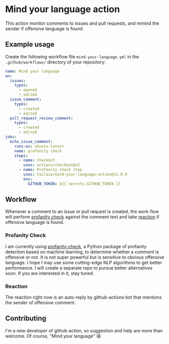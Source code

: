 # Mind your language action

This action monitor comments to issues and pull requests, and remind the sender if offensive language is found.

## Example usage

Create the following workflow file `mind-your-language.yml` in the `.github/workflows/` directory of your repository:

```yml
name: Mind your language
on:
  issues:
    types:
      - opened
      - edited
  issue_comment:
    types:
      - created
      - edited
  pull_request_review_comment:
    types:
      - created
      - edited
jobs:
  echo_issue_comment:
    runs-on: ubuntu-latest
    name: profanity check
    steps:
      - name: Checkout
        uses: actions/checkout@v2
      - name: Profanity check step
        uses: tailaiw/mind-your-language-action@v1.0.0
        env:
          GITHUB_TOKEN: ${{ secrets.GITHUB_TOKEN }}
```

## Workflow

Whenever a comment to an issue or pull request is created, the work flow will perform [profanity check](#profanity-check) against the comment text and take [reaction](#reaction) if offensive language is found.

### Profanity Check

I am currently using [profanity-check](https://github.com/vzhou842/profanity-check), a Python package of profanity detection based on machine learning, to determine whether a comment is offensive or not. It is not super powerful but is sensitive to obvious offensive language. I hope I may use some cutting-edge NLP algorithms to get better performance. I will create a separate repo to pursue better alternatives soon. If you are interested in it, stay tuned.

### Reaction

The reaction right now is an auto-reply by github-actions bot that mentions the sender of offensive comment.

## Contributing

I'm a new developer of github action, so suggestion and help are more than welcome. Of course, "Mind your language" :smile: